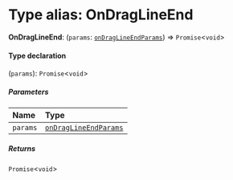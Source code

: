 # Type alias: OnDragLineEnd

**OnDragLineEnd**: (`params`: [`onDragLineEndParams`](/en/auto-docs/free-layout-editor/types/onDragLineEndParams.md)) => `Promise`<`void`>

#### Type declaration

(`params`): `Promise`<`void`>

##### Parameters

| Name | Type |
| :------ | :------ |
| `params` | [`onDragLineEndParams`](/en/auto-docs/free-layout-editor/types/onDragLineEndParams.md) |

##### Returns

`Promise`<`void`>
